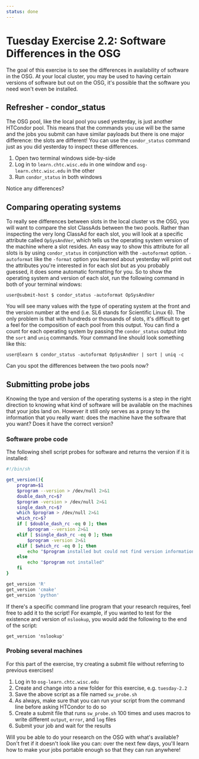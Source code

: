 ```yaml
---
status: done
---
```


Tuesday Exercise 2.2: Software Differences in the OSG
=====================================================

The goal of this exercise is to see the differences in availability of software in the OSG.
At your local cluster, you may be used to having certain versions of software but out on the OSG, it's possible that the
software you need won't even be installed.

Refresher - condor\_status
--------------------------

The OSG pool, like the local pool you used yesterday, is just another HTCondor pool.
This means that the commands you use will be the same and the jobs you submit can have similar payloads but there is one
major difference: the slots are different!
You can use the `condor_status` command just as you did yesterday to inspect these differences.

1.  Open two terminal windows side-by-side
2.  Log in to `learn.chtc.wisc.edu` in one window and `osg-learn.chtc.wisc.edu` in the other
3.  Run `condor_status` in both windows

Notice any differences?

Comparing operating systems
---------------------------

To really see differences between slots in the local cluster vs the OSG, you will want to compare the slot ClassAds
between the two pools.
Rather than inspecting the very long ClassAd for each slot, you will look at a specific attribute called `OpSysAndVer`,
which tells us the operating system version of the machine where a slot resides.
An easy way to show this attribute for all slots is by using `condor_status` in conjunction with the `-autoformat`
option.
`-autoformat` like the `-format` option you learned about yesterday will print out the attributes you're interested in
for each slot but as you probably guessed, it does some automatic formatting for you.
So to show the operating system and version of each slot, run the following command in both of your terminal windows:

``` console
user@submit-host $ condor_status -autoformat OpSysAndVer
```

You will see many values with the type of operating system at the front and the version number at the end (i.e. SL6
stands for Scientific Linux 6).
The only problem is that with hundreds or thousands of slots, it's difficult to get a feel for the composition of each
pool from this output.
You can find a count for each operating system by passing the `condor_status` output into the `sort` and `uniq`
commands.
Your command line should look something like this:

``` console
user@learn $ condor_status -autoformat OpSysAndVer | sort | uniq -c
```

Can you spot the differences between the two pools now?

Submitting probe jobs
---------------------

Knowing the type and version of the operating systems is a step in the right direction to knowing what kind of software
will be available on the machines that your jobs land on.
However it still only serves as a proxy to the information that you really want: does the machine have the software that
you want?
Does it have the correct version?

### Software probe code

The following shell script probes for software and returns the version if it is installed:

```bash
#!/bin/sh

get_version(){
    program=$1
    $program --version > /dev/null 2>&1
    double_dash_rc=$?
    $program -version > /dev/null 2>&1
    single_dash_rc=$?
    which $program > /dev/null 2>&1
    which_rc=$?
    if [ $double_dash_rc -eq 0 ]; then
        $program --version 2>&1
    elif [ $single_dash_rc -eq 0 ]; then
        $program -version 2>&1
    elif [ $which_rc -eq 0 ]; then
        echo "$program installed but could not find version information"
    else
        echo "$program not installed"
    fi
}

get_version 'R'
get_version 'cmake'
get_version 'python'
```

If there's a specific command line program that your research requires, feel free to add it to the script!
For example, if you wanted to test for the existence and version of `nslookup`, you would add the following to the end
of the script:

``` file
get_version 'nslookup'
```

### Probing several machines

For this part of the exercise, try creating a submit file without referring to previous exercises!

1.  Log in to `osg-learn.chtc.wisc.edu`
2.  Create and change into a new folder for this exercise, e.g. `tuesday-2.2`
3.  Save the above script as a file named `sw_probe.sh`
4.  As always, make sure that you can run your script from the command line before asking HTCondor to do so
5.  Create a submit file that runs `sw_probe.sh` 100 times and uses macros to write different `output`, `error`, and
    `log` files
6.  Submit your job and wait for the results

Will you be able to do your research on the OSG with what's available?
Don't fret if it doesn't look like you can: over the next few days, you'll learn how to make your jobs portable enough
so that they can run anywhere!

